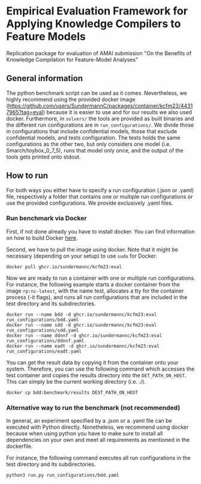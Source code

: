 # Empirical Evaluation Framework for Applying Knowledge Compilers to Feature Models
Replication package for evaluation of AMAI submission "On the Benefits of Knowledge Compilation for Feature-Model Analyses"

## General information
The python benchmark script can be used as it comes. Nevertheless, we highly recommend using the provided docker image (https://github.com/users/SundermannC/packages/container/kcfm23/44317965?tag=eval) because it is easier to use and for our results we also used docker.
Furthermore, in `solvers/` the tools are provided as built binaries and the different run configurations are in `run_configurations/`. We divide those in configurations that include confidential models, those that exclude confidential models, and tests configuration. The tests holds the same configurations as the other two, but only considers one model (i.e. Smarch/toybox_0_7_5), runs that model only once, and the output of the tools gets printed onto stdout.

## How to run

For both ways you either have to specify a run configuration (.json or .yaml) file, respectively a folder that contains one or multiple run configurations or use the provided configurations. We provide exclusively .yaml files.

### Run benchmark via Docker
First, if not done already you have to install docker. You can find information on how to build Docker [here](https://docs.docker.com/get-docker/).

Second, we have to pull the image using docker. Note that it might be necessary (depending on your setup) to use `sudo` for Docker.
```
docker pull ghcr.io/sundermannc/kcfm23:eval
```

Now we are ready to run a container with one or multiple run configurations. For instance, the following example starts a docker container from the image ```rp:nc-latest```, with the name test, allocates a tty for the container process (-it flags), and runs all run configurations that are included in the test directory and its subdirectories.
```
docker run --name bdd -d ghcr.io/sundermannc/kcfm23:eval run_configurations/bdd.yaml
docker run --name sdd -d ghcr.io/sundermannc/kcfm23:eval run_configurations/sdd.yaml
docker run --name ddnnf -d ghcr.io/sundermannc/kcfm23:eval run_configurations/ddnnf.yaml
docker run --name eadt -d ghcr.io/sundermannc/kcfm23:eval run_configurations/eadt.yaml
```


You can get the result data by copying it from the container onto your system. Therefore, you can use the following command which accesses the test container and copies the results directory into the ```DET_PATH_ON_HOST```. This can simply be the current working directory (i.e. ./).
```
docker cp bdd:benchmark/results DEST_PATH_ON_HOST
```

### Alternative way to run the benchmark (not recommended)
In general, an experiment specified by a .json or a .yaml file can be executed with Python directly. Nonetheless, we recommend using docker because when using python you have to make sure to install all dependencies on your own and meet all requirements as mentioned in the dockerfile.

For instance, the following command executes all run configurations in the test directory and its subdirectories.
```
python3 run.py run_configurations/bdd.yaml
```
